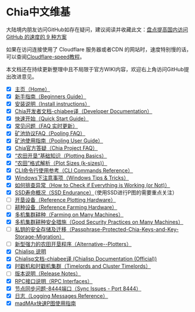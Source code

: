# Chia中文维基
大陆境内朋友访问GitHub如存在疑问，建议阅读并收藏此文：[盘点提高国内访问 GitHub 的速度的 9 种方案](https://mp.weixin.qq.com/s/0_56sjtHEL5It9TyJcmOtQ)

如果在访问连接使用了 Cloudflare 服务器或者CDN 的网站时，速度特别慢的话，可以查阅[Cloudflare-speed教程](cloudflare-speed)。

本文档还在持续更新整理中且不局限于官方WIKI内容，欢迎右上角访问GitHub提出改进意见。

* [x] [主页（Home）](README)
* [x] [新手指南（Beginners Guide）](Beginners-Guide)
* [x] [安装说明（Install instructions）](INSTALL)
* [x] [Chia开发者文档-chiabee译（Developer Documentation）](https://chiadocs.chiabee.net/docs/01introduction/what-is-chia/)
* [x] [快速开始（Quick Start Guide）](Quick-Start-Guide)
* [x] [常见问题（FAQ 实时更新）](FAQ)
* [x] [矿池协议FAQ（Pooling FAQ）](Pooling-FAQ)
* [x] [矿池使用指南（Pooling User Guide）](Pooling-User-Guide)
* [x] [Chia官方答疑（Chia Project FAQ）](Chia-FAQ)
* [x] [“农田开垦”基础知识（Plotting Basics）](Chia-plotting-basics)
* [x] [“农田”格式解析（Plot Sizes (k-sizes)）](k-sizes)
* [x] [CLI命令行使用参考（CLI Commands Reference）](CLI-Commands-Reference)
* [x] [Windows下注意事项（Windows Tips & Tricks）](Windows-Tips-and-Tricks)
* [x] [如何排查异常（How to Check if Everything is Working (or Not)）](How-to-Check-If-Everything-is-Working-(or-Not))
* [x] [SSD寿命概况（SSD Endurance）](SSD-Endurance)（使用SSD进行P图的需要重点关注）
* [ ] [开垦设备（Reference Plotting Hardware）](Reference-Plotting-Hardware)
* [ ] [耕种设备（Reference Farming Hardware）](Reference-Farming-Hardware)
* [x] [多机集群耕种（Farming on Many Machines）](Farming-on-many-machines)
* [x] [多机集群耕种安全措施（Good Security Practices on Many Machines）](Good-Security-Practices-on-Many-Machines)
* [ ] [私钥的安全存储及迁移（Passphrase-Protected-Chia-Keys-and-Key-Storage-Migration）](Passphrase-Protected-Chia-Keys-and-Key-Storage-Migration.md)
* [ ] [新型强力的农田开垦程序（Alternative--Plotters）](Alternative--Plotters.md)
* [x] [Chialisp 说明](ChiaLisp)
* [x] [Chialisp文档-chiabee译 (Chialisp Documentation (Official))](https://chialisp.chiabee.net/)
* [x] [时戳机和时戳机集群（Timelords and Cluster Timelords）](Timelords)
* [ ] [版本说明（Release Notes）](https://www.chia.net/releases/)
* [x] [RPC接口说明（RPC Interfaces）](RPC-Interfaces)
* [x] [节点同步问题-8444端口（Sync Issues - Port 8444）](Resolving-Sync-Issues---Port-8444)
* [x] [日志（Logging Messages Reference）](Logging-Messages-Reference)
* [x] [madMAx快速P图使用指南](madMAx)

<!--
* [x] [部署时戳机(BUILD_TIMELORD)](Building-timelords)
* [x] [madMAx快速P图使用指南](madMAx)
* [ ] [矿池协议API](Chia-Pool-Protocol-1.0)
* [ ] [Chia的DEFI愿景](A-Vision-for-DeFi-in-Chia)

尽管我们已经对Chia的共识算法进行了较多改善，但共识草案仍具有参考价值。希望你能阅览[Chia的共识草案](https://docs.google.com/document/d/1tmRIb7lgi4QfKkNaxuKOBHRmwbVlGL4f7EsBDr_5xZE/edit)并发表自己的见解。

阅览下列文档需要你对BTC或者ETH的协议较为熟悉。这些文档阐述了最初版本的Chia主网（或者说是共识网络）如何开枝散叶（形成去中心化网络），如何处理各种交易转账，脚本编写，内存池的缓存机制。其中的基础代码是使用Python实现的，几个关键的组件（签名，空间证明，时间证明）是用C++编写的，clvm则使用了Rust及Python。

* [ ] [共识算法概述(Consensus algorithm summary)](Consensus-Algorithm-Summary)
* [ ] [Block format](Block-Format)
* [ ] [Network Architecture](Network-Architecture)
* [ ] [Networking and Serialization](Networking-and-Serialization)
* [ ] [Protocols](Protocols)
* [ ] [Codebase and Testing](Codebase-and-Testing)
* [ ] [Keys in Chia](Chia-Keys-Architecture)
-->